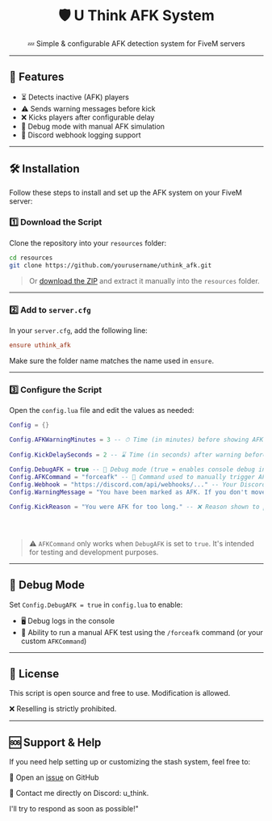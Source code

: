 
<h1 align="center">🛡️ U Think AFK System</h1>
<p align="center">
  💤 Simple & configurable AFK detection system for FiveM servers
</p>

---

## 🚀 Features

- ⏳ Detects inactive (AFK) players
- ⚠️ Sends warning messages before kick
- ❌ Kicks players after configurable delay
- 🐞 Debug mode with manual AFK simulation
- 📡 Discord webhook logging support

---

## 🛠️ Installation

Follow these steps to install and set up the AFK system on your FiveM server:

### 1️⃣ Download the Script

Clone the repository into your `resources` folder:

```bash
cd resources
git clone https://github.com/yourusername/uthink_afk.git
```

> Or [download the ZIP](https://github.com/yourusername/uthink_afk/archive/refs/heads/main.zip) and extract it manually into the `resources` folder.

---

### 2️⃣ Add to `server.cfg`

In your `server.cfg`, add the following line:

```cfg
ensure uthink_afk
```

Make sure the folder name matches the name used in `ensure`.

---

### 3️⃣ Configure the Script

Open the `config.lua` file and edit the values as needed:

```lua
Config = {}

Config.AFKWarningMinutes = 3 -- ⏱ Time (in minutes) before showing AFK warning
 
Config.KickDelaySeconds = 2 -- ⌛ Time (in seconds) after warning before kicking the player
 
Config.DebugAFK = true -- 🐞 Debug mode (true = enables console debug info and allows manual AFK test command)
Config.AFKCommand = "forceafk" -- 💬 Command used to manually trigger AFK test (only works when DebugAFK is set to true)
Config.Webhook = "https://discord.com/api/webhooks/..." -- Your Discord webhook URL for sending AFK log messages (enter, leave, kick, afkcommand)
Config.WarningMessage = "You have been marked as AFK. If you don't move, you will be kicked." -- ⚠️ Message shown to player when AFK warning is triggered

Config.KickReason = "You were AFK for too long." -- ❌ Reason shown to player when they are kicked





```

> ⚠️ `AFKCommand` only works when `DebugAFK` is set to `true`. It's intended for testing and development purposes.

---

## 🧪 Debug Mode

Set `Config.DebugAFK = true` in `config.lua` to enable:

- 🖥️ Debug logs in the console  
- 💬 Ability to run a manual AFK test using the `/forceafk` command (or your custom `AFKCommand`)

---



## 📄 License

This script is open source and free to use. Modification is allowed.

❌ Reselling is strictly prohibited.

---

## 🆘 Support & Help
If you need help setting up or customizing the stash system, feel free to:

💬 Open an [issue](https://github.com/uthinkeD/uthink_afk/issue) on GitHub

📩 Contact me directly on Discord: u_think.

I'll try to respond as soon as possible!"